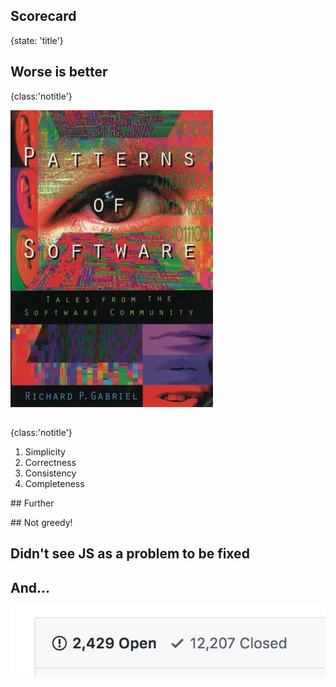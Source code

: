 ## Scorecard
{state: 'title'}

## Worse is better
{class:'notitle'}

![img](src/img/gabriel.jpg)

##      
{class:'notitle'}

1. Simplicity
1. Correctness
1. Consistency
1. Completeness

## Further

## Not greedy!

## Didn't see JS as a problem to be fixed

## And...

![img](src/img/lead_bullets.png)




